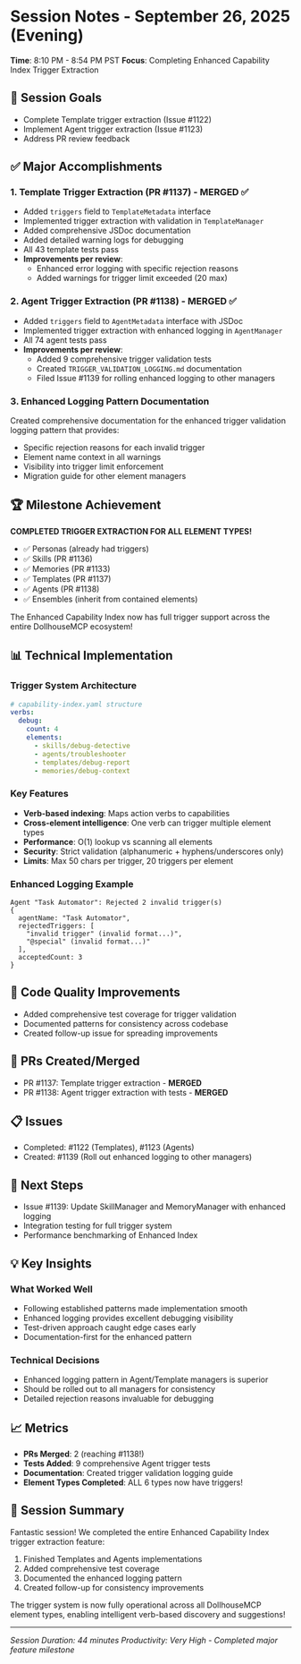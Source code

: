 # Session Notes - September 26, 2025 (Evening)

**Time**: 8:10 PM - 8:54 PM PST
**Focus**: Completing Enhanced Capability Index Trigger Extraction

## 🎯 Session Goals
- Complete Template trigger extraction (Issue #1122)
- Implement Agent trigger extraction (Issue #1123)
- Address PR review feedback

## ✅ Major Accomplishments

### 1. Template Trigger Extraction (PR #1137) - MERGED ✅
- Added `triggers` field to `TemplateMetadata` interface
- Implemented trigger extraction with validation in `TemplateManager`
- Added comprehensive JSDoc documentation
- Added detailed warning logs for debugging
- All 43 template tests pass
- **Improvements per review**:
  - Enhanced error logging with specific rejection reasons
  - Added warnings for trigger limit exceeded (20 max)

### 2. Agent Trigger Extraction (PR #1138) - MERGED ✅
- Added `triggers` field to `AgentMetadata` interface with JSDoc
- Implemented trigger extraction with enhanced logging in `AgentManager`
- All 74 agent tests pass
- **Improvements per review**:
  - Added 9 comprehensive trigger validation tests
  - Created `TRIGGER_VALIDATION_LOGGING.md` documentation
  - Filed Issue #1139 for rolling enhanced logging to other managers

### 3. Enhanced Logging Pattern Documentation
Created comprehensive documentation for the enhanced trigger validation logging pattern that provides:
- Specific rejection reasons for each invalid trigger
- Element name context in all warnings
- Visibility into trigger limit enforcement
- Migration guide for other element managers

## 🏆 Milestone Achievement

**COMPLETED TRIGGER EXTRACTION FOR ALL ELEMENT TYPES!**
- ✅ Personas (already had triggers)
- ✅ Skills (PR #1136)
- ✅ Memories (PR #1133)
- ✅ Templates (PR #1137)
- ✅ Agents (PR #1138)
- ✅ Ensembles (inherit from contained elements)

The Enhanced Capability Index now has full trigger support across the entire DollhouseMCP ecosystem!

## 📊 Technical Implementation

### Trigger System Architecture
```yaml
# capability-index.yaml structure
verbs:
  debug:
    count: 4
    elements:
      - skills/debug-detective
      - agents/troubleshooter
      - templates/debug-report
      - memories/debug-context
```

### Key Features
- **Verb-based indexing**: Maps action verbs to capabilities
- **Cross-element intelligence**: One verb can trigger multiple element types
- **Performance**: O(1) lookup vs scanning all elements
- **Security**: Strict validation (alphanumeric + hyphens/underscores only)
- **Limits**: Max 50 chars per trigger, 20 triggers per element

### Enhanced Logging Example
```
Agent "Task Automator": Rejected 2 invalid trigger(s)
{
  agentName: "Task Automator",
  rejectedTriggers: [
    "invalid trigger" (invalid format...)",
    "@special" (invalid format...)"
  ],
  acceptedCount: 3
}
```

## 📝 Code Quality Improvements
- Added comprehensive test coverage for trigger validation
- Documented patterns for consistency across codebase
- Created follow-up issue for spreading improvements

## 🔄 PRs Created/Merged
- PR #1137: Template trigger extraction - **MERGED**
- PR #1138: Agent trigger extraction with tests - **MERGED**

## 📋 Issues
- Completed: #1122 (Templates), #1123 (Agents)
- Created: #1139 (Roll out enhanced logging to other managers)

## 🚀 Next Steps
- Issue #1139: Update SkillManager and MemoryManager with enhanced logging
- Integration testing for full trigger system
- Performance benchmarking of Enhanced Index

## 💡 Key Insights

### What Worked Well
- Following established patterns made implementation smooth
- Enhanced logging provides excellent debugging visibility
- Test-driven approach caught edge cases early
- Documentation-first for the enhanced pattern

### Technical Decisions
- Enhanced logging pattern in Agent/Template managers is superior
- Should be rolled out to all managers for consistency
- Detailed rejection reasons invaluable for debugging

## 📈 Metrics
- **PRs Merged**: 2 (reaching #1138!)
- **Tests Added**: 9 comprehensive Agent trigger tests
- **Documentation**: Created trigger validation logging guide
- **Element Types Completed**: ALL 6 types now have triggers!

## 🎉 Session Summary

Fantastic session! We completed the entire Enhanced Capability Index trigger extraction feature:
1. Finished Templates and Agents implementations
2. Added comprehensive test coverage
3. Documented the enhanced logging pattern
4. Created follow-up for consistency improvements

The trigger system is now fully operational across all DollhouseMCP element types, enabling intelligent verb-based discovery and suggestions!

---

*Session Duration: 44 minutes*
*Productivity: Very High - Completed major feature milestone*